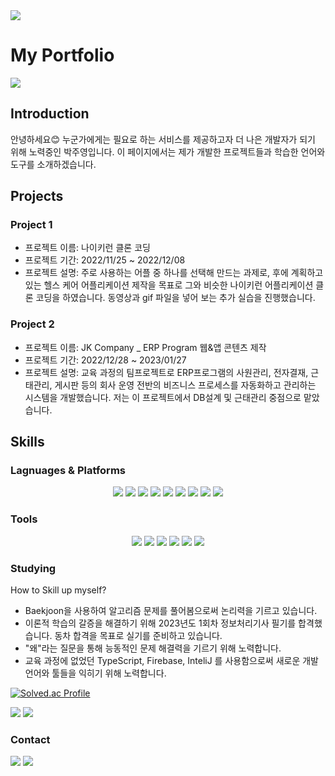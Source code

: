 <img src="https://capsule-render.vercel.app/api?type=waving&color=auto&height=200&section=header&text=Hello_Luna_World&fontSize=50" />

# My Portfolio
<a href="https://www.notion.so/Jooyoung-s-portfolio-af3fa18b4b4f47128c657f54de139862?pvs=4 ">
	<img src="https://img.shields.io/badge/Notion-000000?style=flat&logo=Notion&logoColor=white" /></a>


## Introduction

안녕하세요😊 누군가에게는 필요로 하는 서비스를 제공하고자 더 나은 개발자가 되기 위해 노력중인  박주영입니다.
이 페이지에서는 제가 개발한 프로젝트들과 학습한 언어와 도구를 소개하겠습니다. 

## Projects

### Project 1

- 프로젝트 이름: 나이키런 클론 코딩
- 프로젝트 기간: 2022/11/25 ~ 2022/12/08
- 프로젝트 설명: 주로 사용하는 어플 중 하나를 선택해 만드는 과제로, 후에 계획하고 있는 헬스 케어 어플리케이션 제작을 목표로 그와 비슷한 나이키런 어플리케이션 클론 코딩을 하였습니다. 동영상과 gif 파일을 넣어 보는 추가 실습을 진행했습니다. 

### Project 2

- 프로젝트 이름: JK Company _ ERP Program 웹&앱 콘텐츠 제작
- 프로젝트 기간: 2022/12/28 ~ 2023/01/27
- 프로젝트 설명: 교육 과정의 팀프로젝트로 ERP프로그램의 사원관리, 전자결재, 근태관리, 게시판 등의 회사 운영 전반의 비즈니스 프로세스를 자동화하고 관리하는 시스템을 개발했습니다. 저는 이 프로젝트에서 DB설계 및 근태관리 중점으로 맡았습니다. 

## Skills

### Lagnuages & Platforms
<div align="center">
	<img src="https://img.shields.io/badge/Java-007396?style=flat&logo=Java&logoColor=white" />
	<img src="https://img.shields.io/badge/HTML5-E34F26?style=flat&logo=HTML5&logoColor=white" />
	<img src="https://img.shields.io/badge/CSS3-1572B6?style=flat&logo=CSS3&logoColor=white" />
	<img src="https://img.shields.io/badge/JavaScript-F7DF1E?style=flat&logo=JavaScript&logoColor=white" />
	<img src="https://img.shields.io/badge/jQuery-0769AD?style=flat&logo=jQuery&logoColor=white" />	
	<img src="https://img.shields.io/badge/Android Studio-3DDC84?style=flat&logo=Android Studio&logoColor=white" />
	<img src="https://img.shields.io/badge/Oracle-F80000?style=flat&logo=Oracle&logoColor=white" />
	<img src="https://img.shields.io/badge/Spring-6DB33F?style=flat&logo=Spring&logoColor=white" />
	<img src="https://img.shields.io/badge/Bootstrap-7952B3?style=flat&logo=Bootstrap&logoColor=white" />
	
</div>

### Tools

<div align="center">	
	<img src="https://img.shields.io/badge/Eclipse IDE-2C2255?style=flat&logo=Eclipse IDE&logoColor=white" />
	<img src="https://img.shields.io/badge/Visual Studio Code-007ACC?style=flat&logo=Visual Studio Code&logoColor=white" />
	<img src="https://img.shields.io/badge/IntelliJ IDEA-000000?style=flat&logo=IntelliJ IDEA&logoColor=white" />
	<img src="https://img.shields.io/badge/Apache Tomcat-F8DC75?style=flat&logo=Apache Tomcat&logoColor=white" />
	<img src="https://img.shields.io/badge/Firebase-FFCA28?style=flat&logo=Firebase&logoColor=white" />
	<img src="https://img.shields.io/badge/GitHub-181717?style=flat&logo=GitHub&logoColor=white" />
</div>

### Studying
How to Skill up myself?
 - Baekjoon을 사용하여 알고리즘 문제를 풀어봄으로써 논리력을 기르고 있습니다.
 - 이론적 학습의 갈증을 해결하기 위해  2023년도 1회차  정보처리기사 필기를 합격했습니다. 동차 합격을 목표로 실기를 준비하고 있습니다. 
 - "왜"라는 질문을 통해 능동적인 문제 해결력을 기르기 위해 노력합니다. 
 - 교육 과정에 없었던 TypeScript, Firebase, InteliJ 를 사용함으로써 새로운 개발 언어와 툴들을 익히기 위해 노력합니다.   

<div>

[![Solved.ac Profile](http://mazassumnida.wtf/api/v2/generate_badge?boj=jyjy404)](https://solved.ac/jyjy404/)

<img src="https://github-readme-stats.vercel.app/api/top-langs/?username=luna-jy&layout=compact">
<img src="https://github-readme-stats.vercel.app/api?username=luna-jy&show_icons=true">

</div>

### Contact
<a href="mailto:jooyoung.cairo@gmail.com">
	<img src="https://img.shields.io/badge/Gmail-EA4335?style=flat-square&logo=Gmail&logoColor=white&link=mailto:jooyoung.cairo@gmail.com"/></a>
<a href="https://blog.naver.com/dolce7y"><img src="https://img.shields.io/badge/Naver-03C75A?style=flate&logo=Naver&logoColor=white"/></a>

